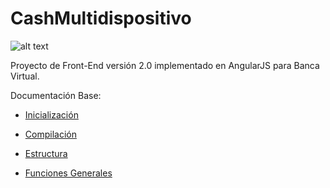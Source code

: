 # CashMultidispositivo

![alt text](images/easyBig.png)


Proyecto de Front-End versión 2.0 implementado en AngularJS para Banca Virtual.

Documentación Base:

- [Inicialización](init.md)

- [Compilación](grunt.md)

- [Estructura](structure.md)

- [Funciones Generales](funcionesgenerales.md)

